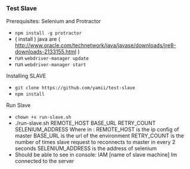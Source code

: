 ### Test Slave
Prerequisites:
Selenium and Protractor
- `npm install -g protractor`
- ( install ) java are ( http://www.oracle.com/technetwork/java/javase/downloads/jre8-downloads-2133155.html )
- run `webdriver-manager update`
- run `webdriver-manager start` 

Installing SLAVE
- `git clone https://github.com/yamii/test-slave`
- `npm install`

Run Slave
- `chown +x run-slave.sh`
- ./run-slave.sh REMOTE_HOST BASE_URL RETRY_COUNT SELENIUM_ADDRESS
	Where in : 
		REMOTE_HOST      is the ip config of master
		BASE_URL         is the url of the environment
		RETRY_COUNT      is the number of times slave request to reconnects to master in every 2 seconds
		SELENIUM_ADDRESS is the address of selenium
- Should be able to see in console:
IAM  [name of slave machine]
Im connected to the server
